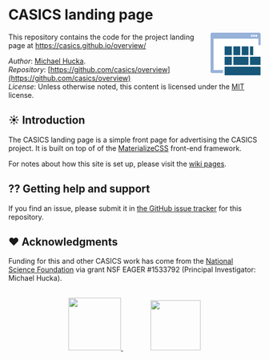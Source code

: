CASICS landing page
===================

<img width="100px" align="right" src="graphics/casics-logo-small.svg">

This repository contains the code for the project landing page at https://casics.github.io/overview/

*Author*:      [Michael Hucka](http://github.com/mhucka).<br>
*Repository*:   [https://github.com/casics/overview](https://github.com/casics/overview)<br>
*License*:      Unless otherwise noted, this content is licensed under the [MIT](https://opensource.org/licenses/MIT) license.

☀ Introduction
-----------------------------

The CASICS landing page is a simple front page for advertising the CASICS project.  It is built on top of of the [MaterializeCSS](http://materializecss.com) front-end framework.

For notes about how this site is set up, please visit the [wiki pages](https://github.com/casics/overview/wiki).

⁇ Getting help and support
--------------------------

If you find an issue, please submit it in [the GitHub issue tracker](https://github.com/casics/overview/issues) for this repository.

❤️ Acknowledgments
------------------

Funding for this and other CASICS work has come from the [National Science Foundation](https://nsf.gov) via grant NSF EAGER #1533792 (Principal Investigator: Michael Hucka).
    
<br>
<div align="center">
  <a href="https://www.nsf.gov">
    <img width="105" height="105" src=".graphics/NSF.svg">
  </a>
  &nbsp;&nbsp;&nbsp;&nbsp;&nbsp;&nbsp;
  &nbsp;&nbsp;&nbsp;&nbsp;&nbsp;&nbsp;
  <a href="https://www.caltech.edu">
    <img width="100" height="100" src=".graphics/caltech-round.svg">
  </a>
</div>
